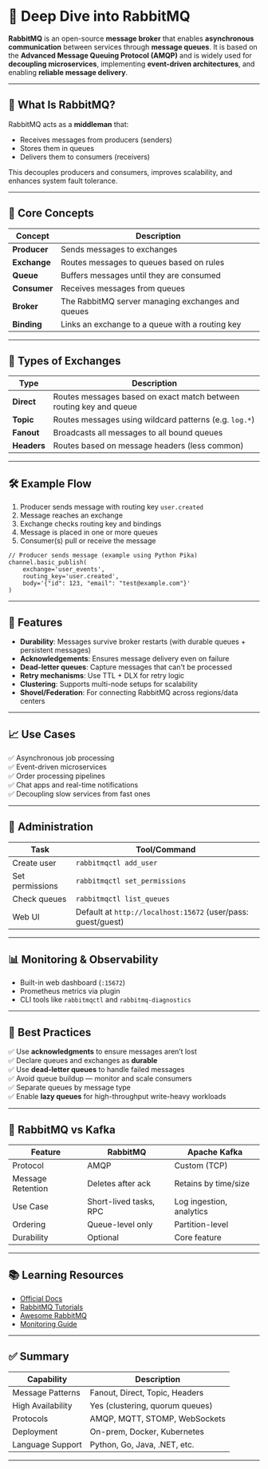 # 🐇 Deep Dive into RabbitMQ

**RabbitMQ** is an open-source **message broker** that enables **asynchronous communication** between services through **message queues**. It is based on the **Advanced Message Queuing Protocol (AMQP)** and is widely used for **decoupling microservices**, implementing **event-driven architectures**, and enabling **reliable message delivery**.

---

## 📌 What Is RabbitMQ?

RabbitMQ acts as a **middleman** that:

- Receives messages from producers (senders)
- Stores them in queues
- Delivers them to consumers (receivers)

This decouples producers and consumers, improves scalability, and enhances system fault tolerance.

---

## 🧠 Core Concepts

| Concept | Description |
|--------|-------------|
| **Producer** | Sends messages to exchanges |
| **Exchange** | Routes messages to queues based on rules |
| **Queue** | Buffers messages until they are consumed |
| **Consumer** | Receives messages from queues |
| **Broker** | The RabbitMQ server managing exchanges and queues |
| **Binding** | Links an exchange to a queue with a routing key |

---

## 🧪 Types of Exchanges

| Type        | Description |
|-------------|-------------|
| **Direct**  | Routes messages based on exact match between routing key and queue |
| **Topic**   | Routes messages using wildcard patterns (e.g. `log.*`) |
| **Fanout**  | Broadcasts all messages to all bound queues |
| **Headers** | Routes based on message headers (less common) |

---

## 🛠️ Example Flow

1. Producer sends message with routing key `user.created`
2. Message reaches an exchange
3. Exchange checks routing key and bindings
4. Message is placed in one or more queues
5. Consumer(s) pull or receive the message

```
// Producer sends message (example using Python Pika)
channel.basic_publish(
    exchange='user_events',
    routing_key='user.created',
    body='{"id": 123, "email": "test@example.com"}'
)
```

---

## 🔐 Features

- **Durability**: Messages survive broker restarts (with durable queues + persistent messages)
- **Acknowledgements**: Ensures message delivery even on failure
- **Dead-letter queues**: Capture messages that can't be processed
- **Retry mechanisms**: Use TTL + DLX for retry logic
- **Clustering**: Supports multi-node setups for scalability
- **Shovel/Federation**: For connecting RabbitMQ across regions/data centers

---

## 📈 Use Cases

✅ Asynchronous job processing  
✅ Event-driven microservices  
✅ Order processing pipelines  
✅ Chat apps and real-time notifications  
✅ Decoupling slow services from fast ones

---

## 🔧 Administration

| Task           | Tool/Command |
|----------------|--------------|
| Create user    | `rabbitmqctl add_user` |
| Set permissions | `rabbitmqctl set_permissions` |
| Check queues   | `rabbitmqctl list_queues` |
| Web UI         | Default at `http://localhost:15672` (user/pass: guest/guest) |

---

## 📊 Monitoring & Observability

- Built-in web dashboard (`:15672`)
- Prometheus metrics via plugin
- CLI tools like `rabbitmqctl` and `rabbitmq-diagnostics`

---

## 🧠 Best Practices

✅ Use **acknowledgments** to ensure messages aren’t lost  
✅ Declare queues and exchanges as **durable**  
✅ Use **dead-letter queues** to handle failed messages  
✅ Avoid queue buildup — monitor and scale consumers  
✅ Separate queues by message type  
✅ Enable **lazy queues** for high-throughput write-heavy workloads

---

## 🧪 RabbitMQ vs Kafka

| Feature         | RabbitMQ            | Apache Kafka         |
|-----------------|---------------------|-----------------------|
| Protocol        | AMQP                | Custom (TCP)          |
| Message Retention | Deletes after ack  | Retains by time/size  |
| Use Case        | Short-lived tasks, RPC | Log ingestion, analytics |
| Ordering        | Queue-level only    | Partition-level       |
| Durability      | Optional            | Core feature          |

---

## 📚 Learning Resources

- [Official Docs](https://www.rabbitmq.com/documentation.html)
- [RabbitMQ Tutorials](https://www.rabbitmq.com/getstarted.html)
- [Awesome RabbitMQ](https://github.com/aleksandar-todorovic/awesome-rabbitmq)
- [Monitoring Guide](https://www.rabbitmq.com/monitoring.html)

---

## ✅ Summary

| Capability        | Description |
|-------------------|-------------|
| Message Patterns  | Fanout, Direct, Topic, Headers |
| High Availability | Yes (clustering, quorum queues) |
| Protocols         | AMQP, MQTT, STOMP, WebSockets |
| Deployment        | On-prem, Docker, Kubernetes |
| Language Support  | Python, Go, Java, .NET, etc. |

---
